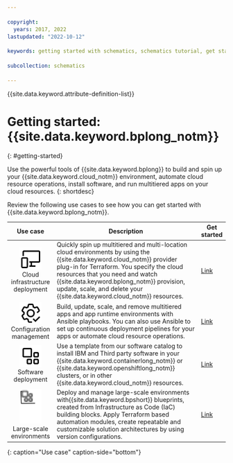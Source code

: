 ```yaml
---

copyright:
  years: 2017, 2022
lastupdated: "2022-10-12"

keywords: getting started with schematics, schematics tutorial, get started with terraform

subcollection: schematics

---
```


{{site.data.keyword.attribute-definition-list}}

# Getting started: {{site.data.keyword.bplong_notm}}
{: #getting-started}

Use the powerful tools of {{site.data.keyword.bplong}} to build and spin up your {{site.data.keyword.cloud_notm}} environment, automate cloud resource operations, install software, and run multitiered apps on your cloud resources. 
{: shortdesc}

Review the following use cases to see how you can get started with {{site.data.keyword.bplong_notm}}. 

| Use case | Description | Get started |
| :-------: |-----------| --------| 
| <img src="images/devices.svg" alt="Cloud infrastructure deployment" width="50" style="width: 50px; border-style: none"/> </br> Cloud infrastructure deployment | Quickly spin up multitiered and multi-location cloud environments by using the {{site.data.keyword.cloud_notm}} provider plug-in for Terraform. You specify the cloud resources that you need and watch {{site.data.keyword.bplong_notm}} provision, update, scale, and delete your {{site.data.keyword.cloud_notm}} resources. | [Link](/docs/schematics?topic=schematics-get-started-terraform) |
| <img src="images/settings--check.svg" alt="Configuration management" width="50" style="width: 50px; border-style: none"/> </br>Configuration management | Build, update, scale, and remove multitiered apps and app runtime environments with Ansible playbooks. You can also use Ansible to set up continuous deployment pipelines for your apps or automate cloud resource operations. | [Link](/docs/schematics?topic=schematics-getting-started-ansible) | 
| <img src="images/application.svg" alt="Software deployment" width="50" style="width: 50px; border-style: none"/> </br>Software deployment| Use a template from our software catalog to install IBM and Third party software in your {{site.data.keyword.containerlong_notm}} or {{site.data.keyword.openshiftlong_notm}} clusters, or in other {{site.data.keyword.cloud_notm}} resources. | [Link](/docs/schematics?topic=schematics-get-started-software)|
| <img src="images/bp-gettingstarted32.svg" alt="Large-scale environments" width="50" style="width: 50px; border-style: none"/> </br>Large-scale environments| Deploy and manage large-scale environments with{{site.data.keyword.bpshort}} blueprints, created from Infrastructure as Code (IaC) building blocks. Apply Terraform based automation modules, create repeatable and customizable solution architectures by using version configurations. | [Link](/docs/schematics?topic=schematics-get-started-blueprints)|
{: caption="Use case" caption-side="bottom"}

